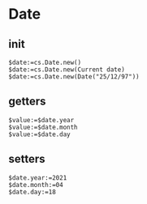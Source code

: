 <!-- 4D date wrapper this utility getters and setters -->
# Date  

## init

```4d
$date:=cs.Date.new()
$date:=cs.Date.new(Current date)
$date:=cs.Date.new(Date("25/12/97"))
```

## getters

```4d
$value:=$date.year
$value:=$date.month
$value:=$date.day
```

## setters

```4d
$date.year:=2021
$date.month:=04
$date.day:=18
```
